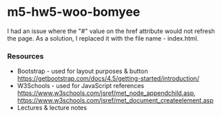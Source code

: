 # m5-hw5-woo-bomyee

I had an issue where the "#" value on the href attribute would not refresh the page. As a solution, I replaced it with the file name - index.html. 

### Resources
* Bootstrap - used for layout purposes & button <https://getbootstrap.com/docs/4.5/getting-started/introduction/>
* W3Schools - used for JavaScript references <https://www.w3schools.com/jsref/met_node_appendchild.asp>, <https://www.w3schools.com/jsref/met_document_createelement.asp>
* Lectures & lecture notes